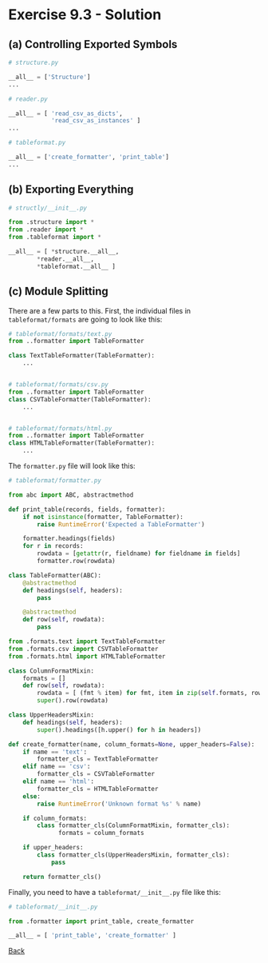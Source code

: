 # Exercise 9.3 - Solution

## (a) Controlling Exported Symbols

```python
# structure.py

__all__ = ['Structure']
...
```

```python
# reader.py

__all__ = [ 'read_csv_as_dicts',
            'read_csv_as_instances' ]
...
```

```python
# tableformat.py

__all__ = ['create_formatter', 'print_table']
...
```

## (b) Exporting Everything

```python
# structly/__init__.py

from .structure import *
from .reader import *
from .tableformat import *

__all__ = [ *structure.__all__,
	    *reader.__all__,
	    *tableformat.__all__ ]
```

## (c) Module Splitting

There are a few parts to this.   First, the individual files in `tableformat/formats` are going to
look like this:

```python
# tableformat/formats/text.py
from ..formatter import TableFormatter

class TextTableFormatter(TableFormatter):
    ...


# tableformat/formats/csv.py
from ..formatter import TableFormatter
class CSVTableFormatter(TableFormatter):
    ...


# tableformat/formats/html.py
from ..formatter import TableFormatter
class HTMLTableFormatter(TableFormatter):
    ...
```

The `formatter.py` file will look like this:

```python
# tableformat/formatter.py

from abc import ABC, abstractmethod

def print_table(records, fields, formatter):
    if not isinstance(formatter, TableFormatter):
        raise RuntimeError('Expected a TableFormatter')

    formatter.headings(fields)
    for r in records:
        rowdata = [getattr(r, fieldname) for fieldname in fields]
        formatter.row(rowdata)

class TableFormatter(ABC):
    @abstractmethod
    def headings(self, headers):
        pass

    @abstractmethod
    def row(self, rowdata):
        pass

from .formats.text import TextTableFormatter
from .formats.csv import CSVTableFormatter
from .formats.html import HTMLTableFormatter

class ColumnFormatMixin:
    formats = []
    def row(self, rowdata):
        rowdata = [ (fmt % item) for fmt, item in zip(self.formats, rowdata)]
        super().row(rowdata)

class UpperHeadersMixin:
    def headings(self, headers):
        super().headings([h.upper() for h in headers])

def create_formatter(name, column_formats=None, upper_headers=False):
    if name == 'text':
        formatter_cls = TextTableFormatter
    elif name == 'csv':
        formatter_cls = CSVTableFormatter
    elif name == 'html':
        formatter_cls = HTMLTableFormatter
    else:
        raise RuntimeError('Unknown format %s' % name)

    if column_formats:
        class formatter_cls(ColumnFormatMixin, formatter_cls):
              formats = column_formats

    if upper_headers:
        class formatter_cls(UpperHeadersMixin, formatter_cls):
            pass

    return formatter_cls()
```

Finally, you need to have a `tableformat/__init__.py` file like this:

```python
# tableformat/__init__.py

from .formatter import print_table, create_formatter

__all__ = [ 'print_table', 'create_formatter' ]
```


[Back](ex9_3.md)
